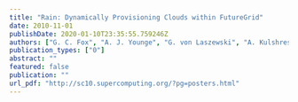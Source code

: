 ```yaml
---
title: "Rain: Dynamically Provisioning Clouds within FutureGrid"
date: 2010-11-01
publishDate: 2020-01-10T23:35:55.759246Z
authors: ["G. C. Fox", "A. J. Younge", "G. von Laszewski", "A. Kulshrestha", "F. Wang"]
publication_types: ["0"]
abstract: ""
featured: false
publication: ""
url_pdf: "http://sc10.supercomputing.org/?pg=posters.html"
---
```


